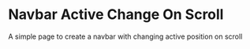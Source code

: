 # Navbar Active Change On Scroll
 A simple page to create a navbar with changing active position on scroll 
